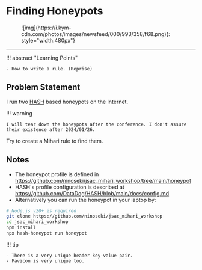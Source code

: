 # Finding Honeypots

<figure markdown>
  ![img](https://i.kym-cdn.com/photos/images/newsfeed/000/993/358/f68.png){: style="width:480px"}
</figure>

---

!!! abstract "Learning Points"

    - How to write a rule. (Reprise)

## Problem Statement

I run two [HASH](https://github.com/DataDog/HASH) based honeypots on the Internet.

!!! warning

    I will tear down the honeypots after the conference. I don't assure their existence after 2024/01/26.

Try to create a Mihari rule to find them.

## Notes

- The honeypot profile is defined in https://github.com/ninoseki/jsac_mihari_workshop/tree/main/honeypot
- HASH's profile configuration is described at https://github.com/DataDog/HASH/blob/main/docs/config.md
- Alternatively you can run the honeypot in your laptop by:

```bash
# Node.js v20+ is required
git clone https://github.com/ninoseki/jsac_mihari_workshop
cd jsac_mihari_workshop
npm install
npx hash-honeypot run honeypot
```

!!! tip

    - There is a very unique header key-value pair.
    - Favicon is very unique too.

